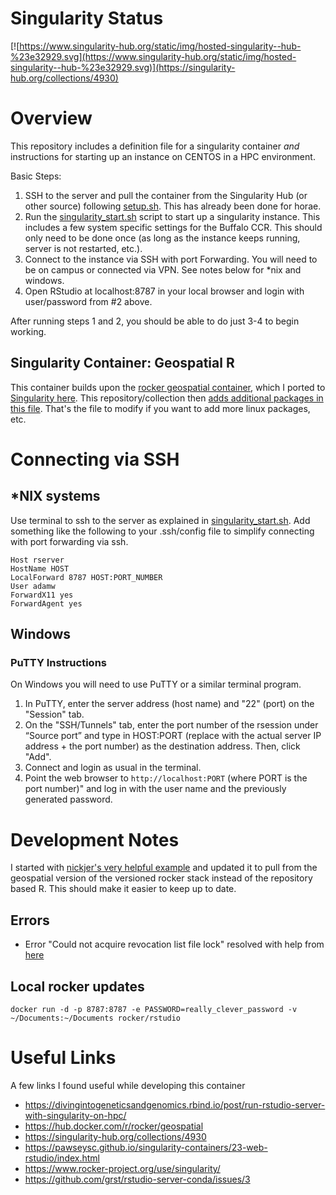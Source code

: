 # Singularity Status

[![https://www.singularity-hub.org/static/img/hosted-singularity--hub-%23e32929.svg](https://www.singularity-hub.org/static/img/hosted-singularity--hub-%23e32929.svg)](https://singularity-hub.org/collections/4930)

# Overview
This repository includes a definition file for a singularity container _and_ instructions for starting up an instance on CENTOS in a HPC environment.  

Basic Steps:

1. SSH to the server and pull the container from the Singularity Hub (or other source) following [setup.sh](https://github.com/AdamWilsonLab/singularity-geospatial-r/blob/main/setup.sh).  This has already been done for horae.
2. Run the [singularity_start.sh](https://github.com/AdamWilsonLab/singularity-geospatial-r/blob/main/singularity_start.sh) script to start up a singularity instance. This includes a few system specific settings for the Buffalo CCR.  This should only need to be done once (as long as the instance keeps running, server is not restarted, etc.).
3. Connect to the instance via SSH with port Forwarding.  You will need to be on campus or connected via VPN.  See notes below for *nix and windows.
4. Open RStudio at localhost:8787 in your local browser and login with user/password from #2 above.

After running steps 1 and 2, you should be able to do just 3-4 to begin working.

## Singularity Container: Geospatial R
This container builds upon the [rocker geospatial container](https://hub.docker.com/r/rocker/geospatial), which I ported to [Singularity here](https://singularity-hub.org/collections/4908).  This repository/collection then [adds additional packages in this file](https://github.com/AdamWilsonLab/singularity-geospatial-r/blob/main/Singularity.latest).  That's the file to modify if you want to add more linux packages, etc.

# Connecting via SSH

## *NIX systems
Use terminal to ssh to the server as explained in [singularity_start.sh](https://github.com/AdamWilsonLab/singularity-geospatial-r/blob/main/singularity_start.sh).
Add something like the following to your .ssh/config file to simplify connecting with port forwarding via ssh.

```
Host rserver
HostName HOST
LocalForward 8787 HOST:PORT_NUMBER
User adamw
ForwardX11 yes
ForwardAgent yes
```

## Windows

### PuTTY Instructions
On Windows you will need to use PuTTY or a similar terminal program.
1. In PuTTY, enter the server address (host name) and "22" (port) on the "Session" tab.
2. On the "SSH/Tunnels" tab, enter the port number of the rsession  under “Source port” and type in HOST:PORT (replace with the actual server IP address + the port number) as the destination address. Then, click "Add".
3. Connect and login as usual in the terminal.
4. Point the web browser to `http://localhost:PORT` (where PORT is the port number)" and log in with the user name and the previously generated password.



# Development Notes

I started with [nickjer's very helpful example](https://github.com/nickjer/singularity-rstudio/blob/master/.travis.yml) and updated it to pull from the geospatial version of the versioned rocker stack instead of the repository based R.  This should make it easier to keep up to date.

## Errors

* Error "Could not acquire revocation list file lock" resolved with help from [here](https://www.gitmemory.com/issue/rocker-org/rocker-versioned/213/726807289)

## Local rocker updates

`docker run -d -p 8787:8787 -e PASSWORD=really_clever_password -v ~/Documents:~/Documents rocker/rstudio`

# Useful Links

A few links I found useful while developing this container

* https://divingintogeneticsandgenomics.rbind.io/post/run-rstudio-server-with-singularity-on-hpc/
* https://hub.docker.com/r/rocker/geospatial
* https://singularity-hub.org/collections/4930
* https://pawseysc.github.io/singularity-containers/23-web-rstudio/index.html
* https://www.rocker-project.org/use/singularity/
* https://github.com/grst/rstudio-server-conda/issues/3
